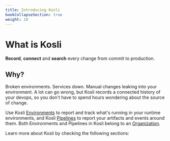 ```yaml
---
title: Introducing Kosli
bookCollapseSection: true
weight: 10
---
```

# What is Kosli

**Record**, **connect** and **search** every change from commit to production.

## Why?

Broken environments. Services down. Manual changes leaking into your environment. A lot can go wrong, but Kosli records a connected history of your devops, so you don't have to spend hours wondering about the source of change.

Use Kosli [Environments](/introducing_kosli/environments) to report and track what's running in your runtime environments, and Kosli [Pipelines](/introducing_kosli/pipelines) to report your artifacts and events around them. Both Environments and Pipelines in Kosli belong to an [Organization](/introducing_kosli/organizations). 

Learn more about Kosli by checking the following sections: